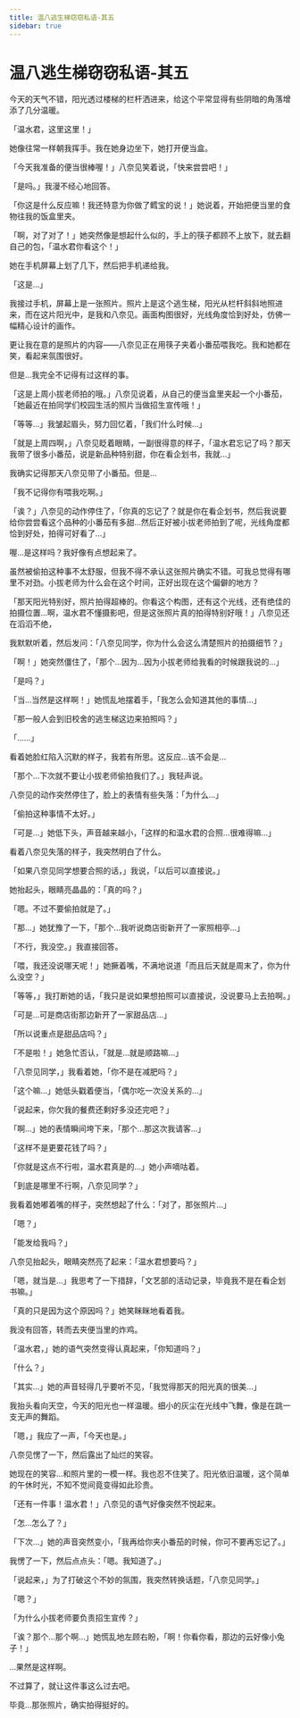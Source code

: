 ```yaml
---
title: 温八逃生梯窃窃私语-其五
sidebar: true
---
```


# 温八逃生梯窃窃私语-其五

<ClientOnly>
<title-pv/>
</ClientOnly>

今天的天气不错，阳光透过楼梯的栏杆洒进来，给这个平常显得有些阴暗的角落增添了几分温暖。

「温水君，这里这里！」

她像往常一样朝我挥手。我在她身边坐下，她打开便当盒。

「今天我准备的便当很棒喔！」八奈见笑着说，「快来尝尝吧！」

「是吗。」我漫不经心地回答。

「你这是什么反应嘛！我还特意为你做了鳕宝的说！」她说着，开始把便当里的食物往我的饭盒里夹。

「啊，对了对了！」她突然像是想起什么似的，手上的筷子都顾不上放下，就去翻自己的包，「温水君你看这个！」

她在手机屏幕上划了几下，然后把手机递给我。

「这是...」

我接过手机，屏幕上是一张照片。照片上是这个逃生梯，阳光从栏杆斜斜地照进来，而在这片阳光中，是我和八奈见。画面构图很好，光线角度恰到好处，仿佛一幅精心设计的画作。

更让我在意的是照片的内容——八奈见正在用筷子夹着小番茄喂我吃。我和她都在笑，看起来氛围很好。

但是...我完全不记得有过这样的事。

「这是上周小拔老师拍的哦。」八奈见说着，从自己的便当盒里夹起一个小番茄，「她最近在拍同学们校园生活的照片当做招生宣传哦！」

「等等...」我皱起眉头，努力回忆着，「我们什么时候...」

「就是上周四啊，」八奈见眨着眼睛，一副很得意的样子，「温水君忘记了吗？那天我带了很多小番茄，说是新品种特别甜，你在看企划书，我就...」

我确实记得那天八奈见带了小番茄。但是...

「我不记得你有喂我吃啊。」

「诶？」八奈见的动作停住了，「你真的忘记了？就是你在看企划书，然后我说要给你尝尝看这个品种的小番茄有多甜...然后正好被小拔老师拍到了呢，光线角度都恰到好处，拍得可好看了...」

喔...是这样吗？我好像有点想起来了。

虽然被偷拍这种事不太舒服，但我不得不承认这张照片确实不错。可我总觉得有哪里不对劲。小拔老师为什么会在这个时间，正好出现在这个偏僻的地方？

「那天阳光特别好，照片拍得超棒的。你看这个构图，还有这个光线，还有绝佳的拍摄位置...啊，温水君不懂摄影吧，但是这张照片真的拍得特别好哦！」八奈见还在滔滔不绝，

我默默听着，然后发问：「八奈见同学，你为什么会这么清楚照片的拍摄细节？」

「啊！」她突然僵住了，「那个...因为...因为小拔老师给我看的时候跟我说的...」

「是吗？」

「当...当然是这样啊！」她慌乱地摆着手，「我怎么会知道其他的事情...」

「那一般人会到旧校舍的逃生梯这边来拍照吗？」

「......」

看着她脸红陷入沉默的样子，我若有所思。这反应...该不会是...

「那个...下次就不要让小拔老师偷拍我们了。」我轻声说。

八奈见的动作突然停住了，脸上的表情有些失落：「为什么...」

「偷拍这种事情不太好。」

「可是...」她低下头，声音越来越小，「这样的和温水君的合照...很难得嘛...」

看着八奈见失落的样子，我突然明白了什么。

「如果八奈见同学想要合照的话，」我说，「以后可以直接说。」

她抬起头，眼睛亮晶晶的：「真的吗？」

「嗯。不过不要偷拍就是了。」

「那...」她犹豫了一下，「那个...我听说商店街新开了一家照相亭...」

「不行，我没空。」我直接回答。

「喂，我还没说哪天呢！」她撅着嘴，不满地说道「而且后天就是周末了，你为什么没空？」

「等等，」我打断她的话，「我只是说如果想拍照可以直接说，没说要马上去拍啊。」

「可是...可是商店街那边新开了一家甜品店...」

「所以说重点是甜品店吗？」

「不是啦！」她急忙否认，「就是...就是顺路嘛...」

「八奈见同学，」我看着她，「你不是在减肥吗？」

「这个嘛...」她低头戳着便当，「偶尔吃一次没关系的...」

「说起来，你欠我的餐费还剩好多没还完吧？」

「啊...」她的表情瞬间垮下来，「那个...那这次我请客...」

「这样不是更要花钱了吗？」

「你就是这点不行啦，温水君真是的...」她小声嘀咕着。

「到底是哪里不行啊，八奈见同学？」

我看着她嘟着嘴的样子，突然想起了什么：「对了，那张照片...」

「嗯？」

「能发给我吗？」

八奈见抬起头，眼睛突然亮了起来：「温水君想要吗？」

「嗯，就当是...」我思考了一下措辞，「文艺部的活动记录，毕竟我不是在看企划书嘛。」

「真的只是因为这个原因吗？」她笑眯眯地看着我。

我没有回答，转而去夹便当里的炸鸡。

「温水君，」她的语气突然变得认真起来，「你知道吗？」

「什么？」

「其实...」她的声音轻得几乎要听不见，「我觉得那天的阳光真的很美...」

我抬头看向天空，今天的阳光也一样温暖。细小的灰尘在光线中飞舞，像是在跳一支无声的舞蹈。

「嗯，」我应了一声，「今天也是。」

八奈见愣了一下，然后露出了灿烂的笑容。

她现在的笑容...和照片里的一模一样。我也忍不住笑了。阳光依旧温暖，这个简单的午休时光，不知不觉间竟变得如此珍贵。

「还有一件事！温水君！」八奈见的语气好像突然不悦起来。

「怎...怎么了？」

「下次...」她的声音突然变小，「我再给你夹小番茄的时候，你可不要再忘记了。」

我愣了一下，然后点点头：「嗯。我知道了。」

「说起来，」为了打破这个不妙的氛围，我突然转换话题，「八奈见同学。」

「嗯？」

「为什么小拔老师要负责招生宣传？」

「诶？那个...那个啊...」她慌乱地左顾右盼，「啊！你看你看，那边的云好像小兔子！」

...果然是这样啊。

不过算了，就让这件事这么过去吧。

毕竟...那张照片，确实拍得挺好的。

<ClientOnly>
  <leave/>
</ClientOnly/>
